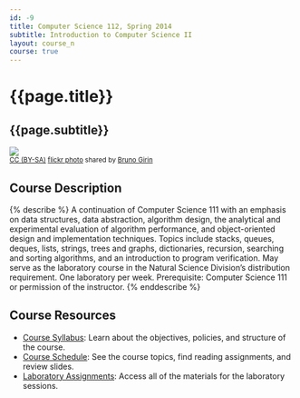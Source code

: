 ```yaml
---
id: -9
title: Computer Science 112, Spring 2014
subtitle: Introduction to Computer Science II
layout: course_n
course: true
---
```


# {{page.title}}
## {{page.subtitle}}

<a title="Tangled Network" href="http://flickr.com/photos/brunogirin/73014722"><img class="img-responsive-tight" src="http://farm1.static.flickr.com/34/73014722_47abcbcc7f_z.jpg" /></a><br /><small><a href="http://creativecommons.org/licenses/by-sa/2.0/">CC (BY-SA)</a> <a title="Tangled Network" href="http://flickr.com/photos/brunogirin/73014722">flickr photo</a> shared by <a href="http://flickr.com/people/brunogirin">Bruno Girin</a></small>

## Course Description

{% describe %}
A continuation of Computer Science 111 with an emphasis on data structures, data abstraction, algorithm design, the
analytical and experimental evaluation of algorithm performance, and object-oriented design and implementation
techniques. Topics include stacks, queues, deques, lists, strings, trees and graphs, dictionaries, recursion, searching
and sorting algorithms, and an introduction to program verification. May serve as the laboratory course in the Natural
Science Division’s distribution requirement. One laboratory per week.  Prerequisite: Computer Science 111 or permission
of the instructor.
{% enddescribe %}

## Course Resources

<ul class="fa-ul">

<li><i class="fa-li fa fa-arrow-right"></i><a href="{{site.baseurl}}teaching/cs112S2014/provide/syllabus/cs112S2014-syllabus.pdf"
class="major">Course Syllabus</a>: Learn about the objectives, policies, and structure of the course.

<li><i class="fa-li fa fa-arrow-right"></i><a href="{{site.baseurl}}teaching/cs112S2014/schedule/"
class="major">Course Schedule</a>: See the course topics, find reading assignments, and review slides.

<li><i class="fa-li fa fa-arrow-right"></i><a href="{{site.baseurl}}teaching/cs112S2014/laboratories/"
class="major">Laboratory Assignments</a>: Access all of the materials for the laboratory sessions.

</ul>
